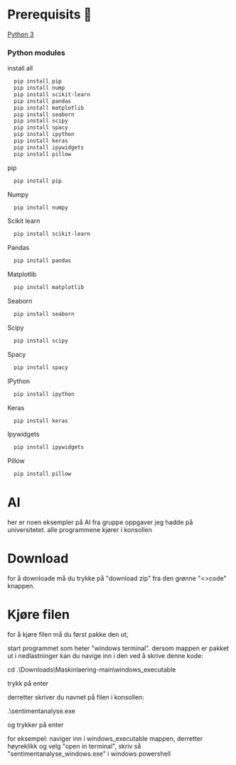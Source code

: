 # Prerequisits :snake:
[Python 3](https://realpython.com/installing-python/)

### Python modules
install all
```bash
  pip install pip
  pip install nump
  pip install scikit-learn
  pip install pandas
  pip install matplotlib
  pip install seaborn
  pip install scipy
  pip install spacy
  pip install ipython
  pip install keras
  pip install ipywidgets
  pip install pillow
```

pip
```bash
  pip install pip
```

Numpy
```bash
  pip install numpy
```

Scikit learn
```bash
  pip install scikit-learn
```

Pandas
```bash
  pip install pandas
```

Matplotlib
```bash
  pip install matplotlib
```

Seaborn
```bash
  pip install seaborn
```

Scipy
```bash
  pip install scipy
```

Spacy
```bash
  pip install spacy
```

IPython
```bash
  pip install ipython
```

Keras
```bash
  pip install keras
```

Ipywidgets
```bash
  pip install ipywidgets
```

Pillow
```bash
  pip install pillow
```

# AI
her er noen eksempler på AI fra gruppe oppgaver jeg hadde på universitetet. alle programmene kjører i konsollen


# Download
for å downloade må du trykke på "download zip" fra den grønne "<>code" knappen.

# Kjøre filen
for å kjøre filen må du først pakke den ut,

start programmet som heter "windows terminal".
dersom mappen er pakket ut i nedlastninger kan du navige inn i den ved å skrive denne kode:

cd .\Downloads\Maskinlaering-main\windows_executable

trykk på enter

derretter skriver du navnet på filen i konsollen:

.\sentimentanalyse.exe

og trykker på enter

for eksempel:
naviger inn i windows_executable mappen, derretter høyreklikk og velg "open in terminal", skriv så "sentimentanalyse_windows.exe" i windows powershell

